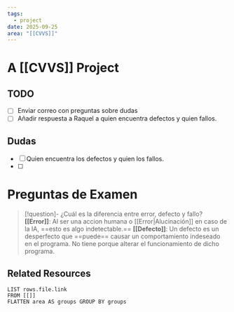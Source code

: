 ```yaml
---
tags:
  - project
date: 2025-09-25
area: "[[CVVS]]"
---
```

# A [[CVVS]] Project
## TODO
- [ ] Enviar correo con preguntas sobre dudas
- [ ] Añadir respuesta a Raquel a quien encuentra defectos y quien fallos.

## Dudas
- [ ] Quien encuentra los defectos y quien los fallos.
- [ ] 

# Preguntas de Examen

> [!question]- ¿Cuál es la diferencia entre error, defecto y fallo?
> **[[Error]]**: Al ser una accion humana o [[Error|Alucinación]] en caso de la IA, ==esto es algo indetectable.==
> **[[Defecto]]**: Un defecto es un desperfecto que ==puede== causar un comportamiento indeseado en el programa. No tiene porque alterar el funcionamiento de dicho programa.
## Related Resources
```dataview
LIST rows.file.link
FROM [[]]
FLATTEN area AS groups GROUP BY groups
```




